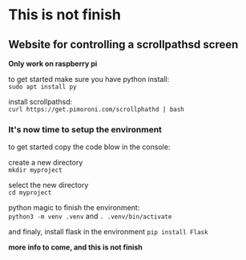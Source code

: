 # This is not finish
## Website for controlling a scrollpathsd screen
**Only work on raspberry pi**

to get started make sure you have python install: <br>
`sudo apt install py`

install scrollpathsd: <br>
`curl https://get.pimoroni.com/scrollphathd | bash`

### It's now time to setup the environment

to get started copy the code blow in the console:

create a new directory <br>
`mkdir myproject`

select the new directory <br>
`cd myproject`

python magic to finish the environment: <br>
`python3 -m venv .venv`
and
`. .venv/bin/activate`

and finaly, install flask in the environment
`pip install Flask`

**more info to come, and this is not finish**
